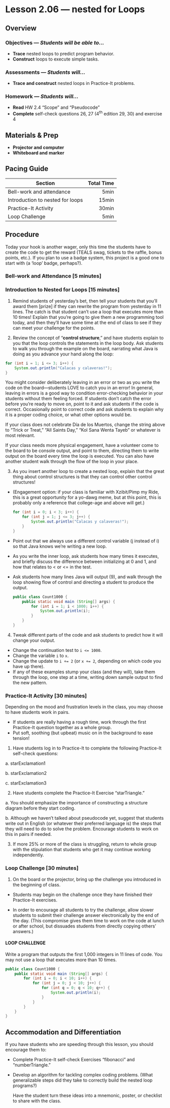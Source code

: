 Lesson 2.06 — nested for Loops
====================================================================================================

Overview
--------
### Objectives — _Students will be able to…_
- **Trace** nested loops to predict program behavior.
- **Construct** loops to execute simple tasks.

### Assessments — _Students will…_
- **Trace and construct** nested loops in Practice-It problems.

### Homework — _Students will…_
- **Read** HW 2.4 “Scope” and “Pseudocode”
- **Complete** self-check questions 26, 27 (4<sup>th</sup> edition 29, 30) and exercise 4


Materials & Prep
----------------
- **Projector and computer**
- **Whiteboard and** **marker**


Pacing Guide
------------
| Section                          | Total Time |
|----------------------------------|-----------:|
| Bell-work and attendance         |       5min |
| Introduction to nested for loops |      15min |
| Practice-It Activity             |      30min |
| Loop Challenge                   |       5min |


Procedure
---------

Today your hook is another wager, only this time the students have to create the code to get the
reward (TEALS swag, tickets to the raffle, bonus points, etc.). If you plan to use a badge system,
this project is a good one to start with (a ‘loop’ badge, perhaps?).

### Bell-work and Attendance \[5 minutes\]

### Introduction to Nested for Loops \[15 minutes\]

1. Remind students of yesterday’s bet, then tell your students that you’ll award them \[prize\] if
  they can rewrite the program from yesterday in 11 lines. The catch is that student can’t use a loop
  that executes more than 10 times! Explain that you’re going to give them a new programming tool
  today, and then they’ll have some time at the end of class to see if they can meet your challenge
  for the points.

2. Review the concept of “**control structure**,” and have students explain to you that the loop
  controls the statements in the loop body. Ask students to walk you through the example on the board,
  narrating what Java is doing as you advance your hand along the loop:

  ``` Java
  for (int i = 1; i <= 3; i++) {
      System.out.println("Calacas y calaveras!");
  }
  ```

  You might consider deliberately leaving in an error or two as you write the code on the
  board—students LOVE to catch you in an error! In general, leaving in errors is a good way to
  condition error-checking behavior in your students without them feeling forced. If students don’t
  catch the error before you’re ready to move on, point to it and ask students if the code is correct.
  Occasionally point to correct code and ask students to explain why it is a proper coding choice, or
  what other options would be.

  If your class does not celebrate Día de los Muertos, change the string above to “Trick or Treat,”
  “All Saints Day,” “Kol Sana Wenta Tayeb” or whatever is most relevant.

  If your class needs more physical engagement, have a volunteer come to the board to be console
  output, and point to them, directing them to write output on the board every time the loop is
  executed. You can also have another student walk through the flow of the loop in your place.

3. As you insert another loop to create a nested loop, explain that the great thing about control
structures is that they can control other control structures!

  - (Engagement option: if your class is familiar with Xzibit/Pimp my Ride, this is a great
    opportunity for a yo-dawg meme, but at this point, this is probably only a reference that
    college-age and above will get.)

    ``` Java
    for (int i = 0; i < 3; i++) {
        for (int j = 1; j <= 3; j++) {
            System.out.println("Calacas y calaveras!");
        }
    }
    ```

  - Point out that we always use a different control variable (j instead of i) so that Java knows
    we’re writing a new loop.

  - As you write the inner loop, ask students how many times it executes, and briefly discuss the
    difference between initializing at 0 and 1, and how that relates to &lt; or &lt;= in the test.

  - Ask students how many lines Java will output (9), and walk through the loop showing flow of
    control and directing a student to produce the output.

    ``` Java
    public class Count1000 {
        public static void main (String[] args) {
            for (int i = 1; i < 1000; i++) {
                System.out.println(i);
            }
        }
    }
    ```

4. Tweak different parts of the code and ask students to predict how it will change your output.
  - Change the continuation test to `i <= 1000`.
  - Change the variable `i` to `x`.
  - Change the update to `i += 2` (or `x += 2`, depending on which code you have up there).
  - If any of these examples stump your class (and they will), take them through the loop, one step
    at a time, writing down sample output to find the new pattern.

### Practice-It Activity \[30 minutes\]

Depending on the mood and frustration levels in the class, you may choose to have students work in
pairs.
  - If students are really having a rough time, work through the first Practice-It question together
    as a whole group.
  - Put soft, soothing (but upbeat) music on in the background to ease tension!

1. Have students log in to Practice-It to complete the following Practice-It self-check questions:

  a. starExclamation1

  b. starExclamation2

  c. starExclamation3

2. Have students complete the Practice-It Exercise “starTriangle.”

  a. You should emphasize the importance of constructing a structure diagram before they start
    coding.

  b. Although we haven’t talked about pseudocode yet, suggest that students write out in English (or
    whatever their preferred language is) the steps that they will need to do to solve the problem.
    Encourage students to work on this in pairs if needed.

3. If more 25% or more of the class is struggling, return to whole group with the stipulation that
  students who get it may continue working independently.

### Loop Challenge \[30 minutes\]

1. On the board or the projector, bring up the challenge you introduced in the beginning of class.

  - Students may begin on the challenge once they have finished their Practice-It exercises.

  - In order to encourage all students to try the challenge, allow slower students to submit their
    challenge answer electronically by the end of the day. (This compromise gives them time to work
    on the code at lunch or after school, but dissuades students from directly copying others’
    answers.)

#### LOOP CHALLENGE
Write a program that outputs the first 1,000 integers in 11 lines of code. You may not use a loop
that executes more than 10 times.

``` Java
public class Count1000 {
    public static void main (String[] args) {
        for (int i = 0; i < 10; i++) {
            for (int j = 0; j < 10; j++) {
                for (int q = 0; q < 10; q++) {
                    System.out.println(i);
                }
            }
        }
    }
}
```


Accommodation and Differentiation
---------------------------------

If you have students who are speeding through this lesson, you should encourage them to:

  - Complete Practice-It self-check Exercises “fibonacci” and “numberTriangle.”

  - Develop an algorithm for tackling complex coding problems. (What generalizable steps did they
    take to correctly build the nested loop programs?)

    Have the student turn these ideas into a mnemonic, poster, or checklist to share with the class.


